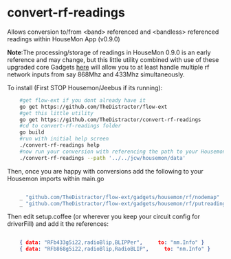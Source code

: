 convert-rf-readings
===================

Allows conversion to/from &lt;band> referenced and &lt;bandless> referenced readings within HouseMon App (v0.9.0)

**Note**:The processing/storage of readings in HouseMon 0.9.0 is an early reference and may change, but this little utility
combined with use of these upgraded core Gadgets [here](https://github.com/TheDistractor/flow-ext/tree/master/gadgets/housemon/rf)
will allow you to at least handle multiple rf network inputs from say 868Mhz and 433Mhz simultaneously.


To install (First STOP Housemon/Jeebus if its running):

```bash
    #get flow-ext if you dont already have it
    go get https://github.com/TheDistractor/flow-ext
    #get this little utility
    go get https://github.com/TheDistractor/convert-rf-readings
    #cd to convert-rf-readings folder
    go build
    #run with initial help screen
    ./convert-rf-readings help
    #now run your conversion with referencing the path to your Housemon data folder - something like:
    ./convert-rf-readings --path '../../jcw/housemon/data'
```

Then, once you are happy with conversions add the following to your Housemon imports within main.go

```go

	_ "github.com/TheDistractor/flow-ext/gadgets/housemon/rf/nodemap"  //NodeMap
	_ "github.com/TheDistractor/flow-ext/gadgets/housemon/rf/putreadings"  //PutReadings


```

Then edit setup.coffee (or wherever you keep your circuit config for driverFill) and add it the <band> references:

```json

    { data: "RFb433g5i22,radioBlip,BLIPPer",     to: "nm.Info" }
    { data: "RFb868g5i22,radioBlip,RadioBLIP",     to: "nm.Info" }

```
